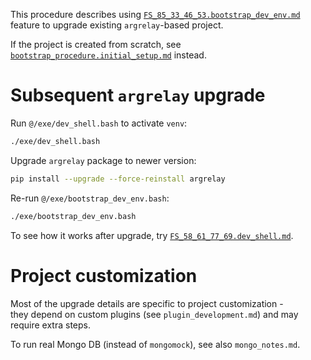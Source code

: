 
This procedure describes using [`FS_85_33_46_53.bootstrap_dev_env.md`][FS_85_33_46_53.bootstrap_dev_env.md] feature
to upgrade existing `argrelay`-based project.

If the project is created from scratch, see [`bootstrap_procedure.initial_setup.md`][bootstrap_procedure.initial_setup.md] instead.

# Subsequent `argrelay` upgrade

Run `@/exe/dev_shell.bash` to activate `venv`:

```sh
./exe/dev_shell.bash
```

Upgrade `argrelay` package to newer version:

```sh
pip install --upgrade --force-reinstall argrelay
```

Re-run `@/exe/bootstrap_dev_env.bash`:

```sh
./exe/bootstrap_dev_env.bash
```

To see how it works after upgrade, try [`FS_58_61_77_69.dev_shell.md`][FS_58_61_77_69.dev_shell.md].

# Project customization

Most of the upgrade details are specific to project customization -<br/>
they depend on custom plugins (see `plugin_development.md`) and may require extra steps.

To run real Mongo DB (instead of `mongomock`), see also `mongo_notes.md`.

[bootstrap_procedure.initial_setup.md]: bootstrap_procedure.initial_setup.md
[FS_85_33_46_53.bootstrap_dev_env.md]: ../feature_stories/FS_85_33_46_53.bootstrap_dev_env.md
[FS_58_61_77_69.dev_shell.md]: ../feature_stories/FS_58_61_77_69.dev_shell.md
